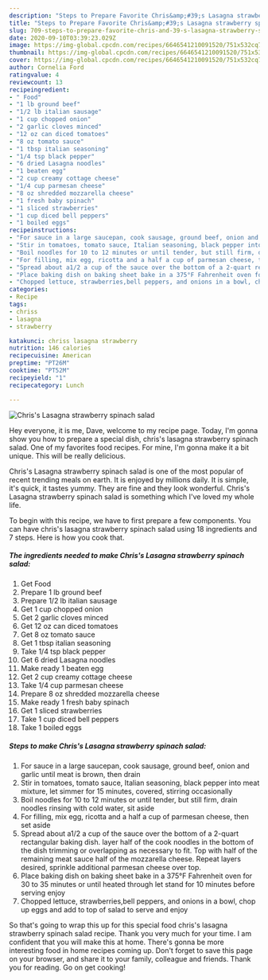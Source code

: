 ```yaml
---
description: "Steps to Prepare Favorite Chris&amp;#39;s Lasagna strawberry spinach salad"
title: "Steps to Prepare Favorite Chris&amp;#39;s Lasagna strawberry spinach salad"
slug: 709-steps-to-prepare-favorite-chris-and-39-s-lasagna-strawberry-spinach-salad
date: 2020-09-10T03:39:23.029Z
image: https://img-global.cpcdn.com/recipes/6646541210091520/751x532cq70/chriss-lasagna-strawberry-spinach-salad-recipe-main-photo.jpg
thumbnail: https://img-global.cpcdn.com/recipes/6646541210091520/751x532cq70/chriss-lasagna-strawberry-spinach-salad-recipe-main-photo.jpg
cover: https://img-global.cpcdn.com/recipes/6646541210091520/751x532cq70/chriss-lasagna-strawberry-spinach-salad-recipe-main-photo.jpg
author: Cornelia Ford
ratingvalue: 4
reviewcount: 13
recipeingredient:
- " Food"
- "1 lb ground beef"
- "1/2 lb italian sausage"
- "1 cup chopped onion"
- "2 garlic cloves minced"
- "12 oz can diced tomatoes"
- "8 oz tomato sauce"
- "1 tbsp italian seasoning"
- "1/4 tsp black pepper"
- "6 dried Lasagna noodles"
- "1 beaten egg"
- "2 cup creamy cottage cheese"
- "1/4 cup parmesan cheese"
- "8 oz shredded mozzarella cheese"
- "1 fresh baby spinach"
- "1 sliced strawberries"
- "1 cup diced bell peppers"
- "1 boiled eggs"
recipeinstructions:
- "For sauce in a large saucepan, cook sausage, ground beef, onion and garlic until meat is brown, then drain"
- "Stir in tomatoes, tomato sauce, Italian seasoning, black pepper into meat mixture, let simmer for 15 minutes, covered, stirring occasionally"
- "Boil noodles for 10 to 12 minutes or until tender, but still firm, drain noodles rinsing with cold water, sit aside"
- "For filling, mix egg, ricotta and a half a cup of parmesan cheese, then set aside"
- "Spread about a1/2 a cup of the sauce over the bottom of a 2-quart rectangular baking dish. layer half of the cook noodles in the bottom of the dish trimming or overlapping as necessary to fit. Top with half of the remaining meat sauce half of the mozzarella cheese. Repeat layers desired, sprinkle additional parmesan cheese over top."
- "Place baking dish on baking sheet bake in a 375°F Fahrenheit oven for 30 to 35 minutes or until heated through let stand for 10 minutes before serving enjoy"
- "Chopped lettuce, strawberries,bell peppers, and onions in a bowl, chop up eggs and add to top of salad to serve and enjoy"
categories:
- Recipe
tags:
- chriss
- lasagna
- strawberry

katakunci: chriss lasagna strawberry 
nutrition: 146 calories
recipecuisine: American
preptime: "PT26M"
cooktime: "PT52M"
recipeyield: "1"
recipecategory: Lunch

---
```



![Chris&#39;s Lasagna strawberry spinach salad](https://img-global.cpcdn.com/recipes/6646541210091520/751x532cq70/chriss-lasagna-strawberry-spinach-salad-recipe-main-photo.jpg)

Hey everyone, it is me, Dave, welcome to my recipe page. Today, I'm gonna show you how to prepare a special dish, chris&#39;s lasagna strawberry spinach salad. One of my favorites food recipes. For mine, I'm gonna make it a bit unique. This will be really delicious.

Chris&#39;s Lasagna strawberry spinach salad is one of the most popular of recent trending meals on earth. It is enjoyed by millions daily. It is simple, it's quick, it tastes yummy. They are fine and they look wonderful. Chris&#39;s Lasagna strawberry spinach salad is something which I've loved my whole life.




To begin with this recipe, we have to first prepare a few components. You can have chris&#39;s lasagna strawberry spinach salad using 18 ingredients and 7 steps. Here is how you cook that.

<!--inarticleads1-->

##### The ingredients needed to make Chris&#39;s Lasagna strawberry spinach salad:

1. Get  Food
1. Prepare 1 lb ground beef
1. Prepare 1/2 lb italian sausage
1. Get 1 cup chopped onion
1. Get 2 garlic cloves minced
1. Get 12 oz can diced tomatoes
1. Get 8 oz tomato sauce
1. Get 1 tbsp italian seasoning
1. Take 1/4 tsp black pepper
1. Get 6 dried Lasagna noodles
1. Make ready 1 beaten egg
1. Get 2 cup creamy cottage cheese
1. Take 1/4 cup parmesan cheese
1. Prepare 8 oz shredded mozzarella cheese
1. Make ready 1 fresh baby spinach
1. Get 1 sliced strawberries
1. Take 1 cup diced bell peppers
1. Take 1 boiled eggs




<!--inarticleads2-->

##### Steps to make Chris&#39;s Lasagna strawberry spinach salad:

1. For sauce in a large saucepan, cook sausage, ground beef, onion and garlic until meat is brown, then drain
1. Stir in tomatoes, tomato sauce, Italian seasoning, black pepper into meat mixture, let simmer for 15 minutes, covered, stirring occasionally
1. Boil noodles for 10 to 12 minutes or until tender, but still firm, drain noodles rinsing with cold water, sit aside
1. For filling, mix egg, ricotta and a half a cup of parmesan cheese, then set aside
1. Spread about a1/2 a cup of the sauce over the bottom of a 2-quart rectangular baking dish. layer half of the cook noodles in the bottom of the dish trimming or overlapping as necessary to fit. Top with half of the remaining meat sauce half of the mozzarella cheese. Repeat layers desired, sprinkle additional parmesan cheese over top.
1. Place baking dish on baking sheet bake in a 375°F Fahrenheit oven for 30 to 35 minutes or until heated through let stand for 10 minutes before serving enjoy
1. Chopped lettuce, strawberries,bell peppers, and onions in a bowl, chop up eggs and add to top of salad to serve and enjoy




So that's going to wrap this up for this special food chris&#39;s lasagna strawberry spinach salad recipe. Thank you very much for your time. I am confident that you will make this at home. There's gonna be more interesting food in home recipes coming up. Don't forget to save this page on your browser, and share it to your family, colleague and friends. Thank you for reading. Go on get cooking!
